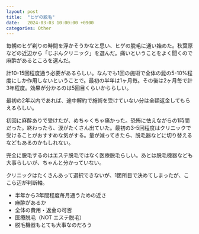 ```yaml
---
layout: post
title:  "ヒゲの脱毛"
date:   2024-03-03 10:00:00 +0900
categories: Other
---
```


毎朝のヒゲ剃りの時間を浮かそうかなと思い、ヒゲの脱毛に通い始めた。秋葉原などの近辺から「じぶんクリニック」を選んだ。痛いということをよく聞くので麻酔があるところを選んだ。

計10-15回程度通う必要があるらしい。なんでも1回の施術で全体の髭の5-10%程度にしか作用しないということで。最初の半年は1ヶ月毎。その後は2ヶ月毎で計3年程度。効果が分かるのは5回目くらいかららしい。

最初の2年以内であれば、途中解約で施術を受けていない分は全額返金してもらえるらしい。

初回に麻酔ありで受けたが、めちゃくちゃ痛かった。恐怖に怯えながらの1時間だった。終わったら、涙がたくさん出ていた。最初の3-5回程度はクリニックで受けることがおすすめな気がする。量が減ってきたら、脱毛器などに切り替えるなどもあるのかもしれない。

完全に脱毛するのはエステ脱毛ではなく医療脱毛らしい。あとは脱毛機器なども大事らしいが、ちゃんと分かっていない。

クリニックはたくさんあって選択できないが、1箇所目で決めてしまったが、ここら辺が判断軸。
- 半年から3年間程度毎月通うための近さ
- 麻酔があるか
- 全体の費用・返金の可否
- 医療脱毛（NOT エステ脱毛）
- 脱毛機器もとても大事なのだろう
